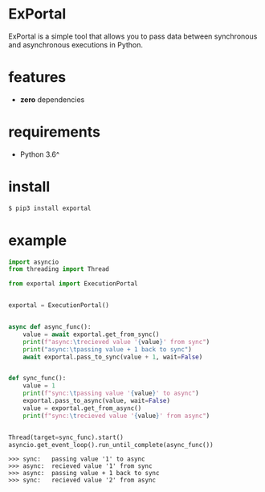 
# ExPortal

ExPortal is a simple tool that allows you to pass data between synchronous and asynchronous executions in Python.

# features
- **zero** dependencies

# requirements

- Python 3.6^

# install

```bash
$ pip3 install exportal
```

# example


```python
import asyncio
from threading import Thread

from exportal import ExecutionPortal


exportal = ExecutionPortal()


async def async_func():
    value = await exportal.get_from_sync()
    print(f"async:\trecieved value '{value}' from sync")
    print("async:\tpassing value + 1 back to sync")
    await exportal.pass_to_sync(value + 1, wait=False)


def sync_func():
    value = 1
    print(f"sync:\tpassing value '{value}' to async")
    exportal.pass_to_async(value, wait=False)
    value = exportal.get_from_async()
    print(f"sync:\trecieved value '{value}' from async")


Thread(target=sync_func).start()
asyncio.get_event_loop().run_until_complete(async_func())
```
```
>>> sync:   passing value '1' to async
>>> async:  recieved value '1' from sync
>>> async:  passing value + 1 back to sync
>>> sync:   recieved value '2' from async
```